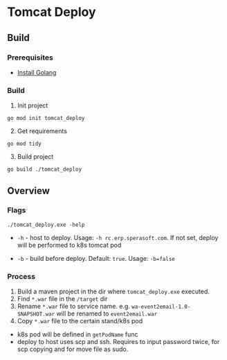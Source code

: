 # Tomcat Deploy

## Build 

### Prerequisites

- [Install Golang](https://go.dev/doc/install)

### Build
1. Init project
```shell
go mod init tomcat_deploy
```
2. Get requirements
```shell
go mod tidy
```
3. Build project
```shell
go build ./tomcat_deploy
```

## Overview

### Flags
```shell
./tomcat_deploy.exe -help
```

- `-h` - host to deploy. Usage: `-h rc.erp.sperasoft.com`. If not set, deploy will be performed to k8s tomcat pod

- `-b` - build before deploy. Default: `true`. Usage: `-b=false`

### Process
1. Build a maven project in the dir where `tomcat_deploy.exe` executed.
2. Find `*.war` file in the `/target` dir
3. Rename `*.war` file to service name. e.g. `wa-event2email-1.0-SNAPSHOT.war` will be renamed to `event2email.war`
4. Copy `*.war` file to the certain stand/k8s pod
- k8s pod will be defined in `getPodName` func
- deploy to host uses scp and ssh. Requires to input password twice, for scp copying and for move file as sudo.